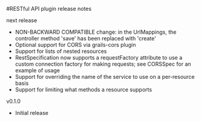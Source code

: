 #RESTful API plugin release notes

next release
* NON-BACKWARD COMPATIBLE change: in the UrlMappings, the controller method 'save' has been replaced with 'create'
* Optional support for CORS via grails-cors plugin
* Support for lists of nested resources
* RestSpecification now supports a requestFactory attribute to use a custom connection factory for making requests; see CORSSpec for an example of usage
* Support for overriding the name of the service to use on a per-resource basis
* Support for limiting what methods a resource supports

v0.1.0

* Initial release